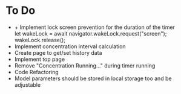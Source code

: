 # To Do

- \+ Implement lock screen prevention for the duration of the timer  
    let wakeLock = await navigator.wakeLock.request("screen");
    wakeLock.release();
- Implement concentration interval calculation
- Create page to get/set history data
- Implement top page
- Remove "Concentration Running..." during timer running
- Code Refactoring
- Model parameters should be stored in local storage too and be adjustable